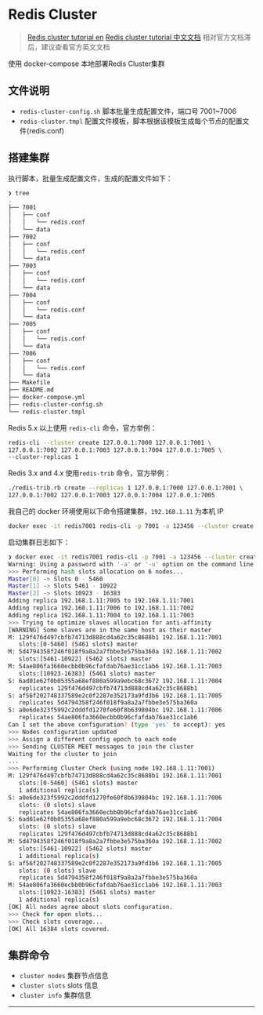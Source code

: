 # Redis Cluster

> [Redis cluster tutorial en](https://redis.io/topics/cluster-tutorial)
> [Redis cluster tutorial 中文文档](http://www.redis.cn/topics/cluster-tutorial.html) 相对官方文档滞后，建议查看官方英文文档

使用 docker-compose 本地部署Redis Cluster集群

## 文件说明

* `redis-cluster-config.sh` 脚本批量生成配置文件，端口号 7001~7006
* `redis-cluster.tmpl` 配置文件模板，脚本根据该模板生成每个节点的配置文件(redis.conf)

## 搭建集群

执行脚本，批量生成配置文件，生成的配置文件如下：

```bash
❯ tree
.
├── 7001
│   ├── conf
│   │   └── redis.conf
│   └── data
├── 7002
│   ├── conf
│   │   └── redis.conf
│   └── data
├── 7003
│   ├── conf
│   │   └── redis.conf
│   └── data
├── 7004
│   ├── conf
│   │   └── redis.conf
│   └── data
├── 7005
│   ├── conf
│   │   └── redis.conf
│   └── data
├── 7006
│   ├── conf
│   │   └── redis.conf
│   └── data
├── Makefile
├── README.md
├── docker-compose.yml
├── redis-cluster-config.sh
└── redis-cluster.tmpl
```

Redis 5.x 以上使用 `redis-cli` 命令，官方举例：

```bash
redis-cli --cluster create 127.0.0.1:7000 127.0.0.1:7001 \
127.0.0.1:7002 127.0.0.1:7003 127.0.0.1:7004 127.0.0.1:7005 \
--cluster-replicas 1
```

Redis 3.x and 4.x 使用`redis-trib` 命令，官方举例：

```bash
./redis-trib.rb create --replicas 1 127.0.0.1:7000 127.0.0.1:7001 \
127.0.0.1:7002 127.0.0.1:7003 127.0.0.1:7004 127.0.0.1:7005
```

我自己的 docker 环境使用以下命令搭建集群，`192.168.1.11` 为本机 IP

```bash
docker exec -it redis7001 redis-cli -p 7001 -a 123456 --cluster create 192.168.1.11:7001 192.168.1.11:7002 192.168.1.11:7003 192.168.1.11:7004 192.168.1.11:7005 192.168.1.11:7006 --cluster-replicas 1
```

启动集群日志如下：

```bash
❯ docker exec -it redis7001 redis-cli -p 7001 -a 123456 --cluster create 192.168.1.11:7001 192.168.1.11:7002 192.168.1.11:7003 192.168.1.11:7004 192.168.1.11:7005 192.168.1.11:7006 --cluster-replicas 1
Warning: Using a password with '-a' or '-u' option on the command line interface may not be safe.
>>> Performing hash slots allocation on 6 nodes...
Master[0] -> Slots 0 - 5460
Master[1] -> Slots 5461 - 10922
Master[2] -> Slots 10923 - 16383
Adding replica 192.168.1.11:7005 to 192.168.1.11:7001
Adding replica 192.168.1.11:7006 to 192.168.1.11:7002
Adding replica 192.168.1.11:7004 to 192.168.1.11:7003
>>> Trying to optimize slaves allocation for anti-affinity
[WARNING] Some slaves are in the same host as their master
M: 129f476d497cbfb74713d888cd4a62c35c8688b1 192.168.1.11:7001
   slots:[0-5460] (5461 slots) master
M: 5d4794358f246f018f9a8a2a7fbbe3e575ba360a 192.168.1.11:7002
   slots:[5461-10922] (5462 slots) master
M: 54ae806fa3660ecbb0b96cfafdab76ae31cc1ab6 192.168.1.11:7003
   slots:[10923-16383] (5461 slots) master
S: 6ad01e62f0b05355a68ef880a599a9ebc68c3672 192.168.1.11:7004
   replicates 129f476d497cbfb74713d888cd4a62c35c8688b1
S: af56f202748337589e2c0f2287e352173a9fd3b6 192.168.1.11:7005
   replicates 5d4794358f246f018f9a8a2a7fbbe3e575ba360a
S: a0e6de323f5992c2dddfd1270fe60f8b639804bc 192.168.1.11:7006
   replicates 54ae806fa3660ecbb0b96cfafdab76ae31cc1ab6
Can I set the above configuration? (type 'yes' to accept): yes
>>> Nodes configuration updated
>>> Assign a different config epoch to each node
>>> Sending CLUSTER MEET messages to join the cluster
Waiting for the cluster to join
...
>>> Performing Cluster Check (using node 192.168.1.11:7001)
M: 129f476d497cbfb74713d888cd4a62c35c8688b1 192.168.1.11:7001
   slots:[0-5460] (5461 slots) master
   1 additional replica(s)
S: a0e6de323f5992c2dddfd1270fe60f8b639804bc 192.168.1.11:7006
   slots: (0 slots) slave
   replicates 54ae806fa3660ecbb0b96cfafdab76ae31cc1ab6
S: 6ad01e62f0b05355a68ef880a599a9ebc68c3672 192.168.1.11:7004
   slots: (0 slots) slave
   replicates 129f476d497cbfb74713d888cd4a62c35c8688b1
M: 5d4794358f246f018f9a8a2a7fbbe3e575ba360a 192.168.1.11:7002
   slots:[5461-10922] (5462 slots) master
   1 additional replica(s)
S: af56f202748337589e2c0f2287e352173a9fd3b6 192.168.1.11:7005
   slots: (0 slots) slave
   replicates 5d4794358f246f018f9a8a2a7fbbe3e575ba360a
M: 54ae806fa3660ecbb0b96cfafdab76ae31cc1ab6 192.168.1.11:7003
   slots:[10923-16383] (5461 slots) master
   1 additional replica(s)
[OK] All nodes agree about slots configuration.
>>> Check for open slots...
>>> Check slots coverage...
[OK] All 16384 slots covered.
```

## 集群命令

* `cluster nodes` 集群节点信息
* `cluster slots` slots 信息
* `cluster info` 集群信息

---
